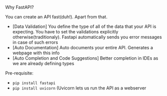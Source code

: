 Why FastAPI?

You can create an API fast(duh!). Apart from that.
 - [Data Validation] You define the type of all of the data that your API is expecting. You have to set the validations explicitly otherwise(traditionaly). Fastapi automatically sends you error messages in case of such errors
 - [Auto Documentation] Auto documents your entire API. Generates a webpage with this info
 - [Auto Completion and Code Suggestions] Better completion in IDEs as we are already defining types

Pre-requisite:
- `pip install fastapi`
- `pip install uvicorn` (Uvicorn lets us run the API as a webserver

